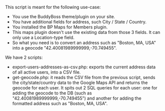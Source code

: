 This script is meant for the following use-case:

- You use the BuddyBoss theme/plugin on your site.
- You have additional fields for address, such City / State / Country.
- You installed the BP Maps for Members plugin.
- This maps plugin doesn't use the existing data from those 3 fields. It can only use a Location-type field.
- So what you need is to convert an address such as "Boston, MA, USA" into a geocode "42.40081989999999,-70.749455".

We have 2 scripts:

- export-users-addresses-as-csv.php: exports the current address data of all active users, into a CSV file.
- get-geocode.php: it reads the CSV file from the previous script, sends the city/state/country data to the Google Maps API and returns the geocode for each user. It spits out 2 SQL queries for each user: one for adding the geocode to the DB (such as "42.40081989999999,-70.749455") and another for adding the formatted address such as "Boston, MA, USA".

